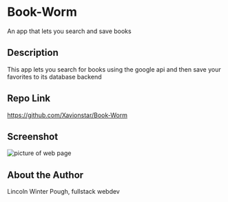 # Book-Worm
An app that lets you search and save books

## Description
This app lets you search for books using the google api and then save your favorites to its database backend

## Repo Link
https://github.com/Xavionstar/Book-Worm

## Screenshot
![picture of web page](https://github.com/Xavionstar/Bookworm/blob/server/assets/screenshot.png?raw=true)

## About the Author
Lincoln Winter Pough, fullstack webdev